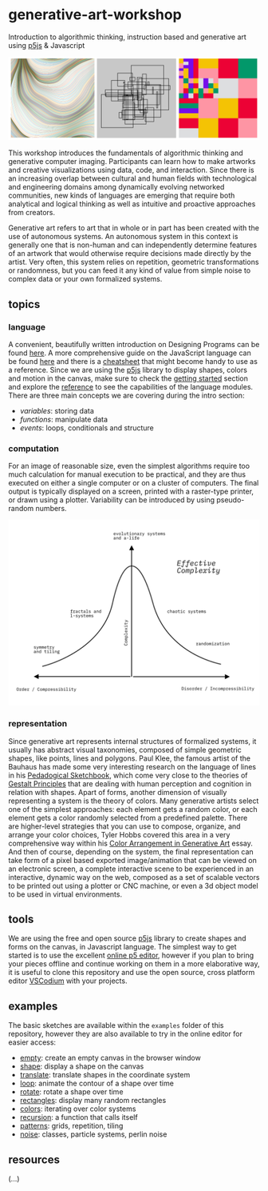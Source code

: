 # generative-art-workshop
Introduction to algorithmic thinking, instruction based and generative art using [p5js](https://p5js.org/) &amp; Javascript

![examples](https://raw.githubusercontent.com/stc/generative-art-workshop/main/assets/examples-three.jpg)

This workshop introduces the fundamentals of algorithmic thinking and generative computer imaging. Participants can learn how to make artworks and creative visualizations using data, code, and interaction. Since there is an increasing overlap between cultural and human fields with technological and engineering domains among dynamically evolving networked communities, new kinds of languages are emerging that require both analytical and logical thinking as well as intuitive and proactive approaches from creators.

Generative art refers to art that in whole or in part has been created with the use of autonomous systems. An autonomous system in this context is generally one that is non-human and can independently determine features of an artwork that would otherwise require decisions made directly by the artist. Very often, this system relies on repetition, geometric transformations or randomness, but you can feed it any kind of value from simple noise to complex data or your own formalized systems.


## topics

### language

A convenient, beautifully written introduction on Designing Programs can be found [here](https://designingprograms.bitbucket.io/index.html). A more comprehensive guide on the JavaScript language can be found [here](https://javascript.info/) and there is a [cheatsheet](https://htmlcheatsheet.com/js/) that might become handy to use as a reference. Since we are using the [p5js](https://p5js.org/) library to display shapes, colors and motion in the canvas, make sure to check the [getting started](https://p5js.org/get-started/) section and explore the [reference](https://p5js.org/reference/) to see the capabilities of the language modules. There are three main concepts we are covering during the intro section:

- _variables_: storing data
- _functions_: manipulate data
- _events_: loops, conditionals and structure


### computation

For an image of reasonable size, even the simplest algorithms require too much calculation for manual execution to be practical, and they are thus executed on either a single computer or on a cluster of computers. The final output is typically displayed on a screen, printed with a raster-type printer, or drawn using a plotter. Variability can be introduced by using pseudo-random numbers.  

![complexity diagram](https://raw.githubusercontent.com/stc/generative-art-workshop/main/assets/algo-complexity.png)

### representation

Since generative art represents internal structures of formalized systems, it usually has abstract visual taxonomies, composed of simple geometric shapes, like points, lines and polygons. Paul Klee, the famous artist of the Bauhaus has made some very interesting research on the language of lines in his [Pedadogical Sketchbook](https://www.bauhaus-bookshelf.org/bauhaus_book_2_paul_klee_pedagogical_sketchbook_pdf_download.html), which come very close to the theories of [Gestalt Principles](https://www.interaction-design.org/literature/topics/gestalt-principles) that are dealing with human perception and cognition in relation with shapes. Apart of forms, another dimension of visually representing a system is the theory of colors. Many generative artists select one of the simplest approaches: each element gets a random color, or each element gets a color randomly selected from a predefined palette. There are higher-level strategies that you can use to compose, organize, and arrange your color choices, Tyler Hobbs covered this area in a very comprehensive way within his [Color Arrangement in Generative Art](https://tylerxhobbs.com/essays/2021/color-arrangement-in-generative-art) essay. And then of course, depending on the system, the final representation can take form of a pixel based exported image/animation that can be viewed on an electronic screen, a complete interactive scene to be experienced in an interactive, dynamic way on the web, composed as a set of scalable vectors to be printed out using a plotter or CNC machine, or even a 3d object model to be used in virtual environments.  


## tools

We are using the free and open source [p5js](https://p5js.org/) library to create shapes and forms on the canvas, in Javascript language. The simplest way to get started is to use the excellent [online p5 editor](https://editor.p5js.org/), however if you plan to bring your pieces offline and continue working on them in a more elaborative way, it is useful to clone this repository and use the open source, cross platform editor [VSCodium](https://vscodium.com/) with your projects. 

## examples

The basic sketches are available within the `examples` folder of this repository, however they are also available to try in the online editor for easier access:

- [empty](https://editor.p5js.org/stc/sketches/6pm0J_GuY): create an empty canvas in the browser window
- [shape](https://editor.p5js.org/stc/sketches/uTPLZtvik): display a shape on the canvas
- [translate](https://editor.p5js.org/stc/sketches/pLjQFItyU): translate shapes in the coordinate system
- [loop](https://editor.p5js.org/stc/sketches/Nv2S5fE8o): animate the contour of a shape over time
- [rotate](https://editor.p5js.org/stc/sketches/cw9fTuq9l): rotate a shape over time 
- [rectangles](https://editor.p5js.org/stc/sketches/XEaW4Nxml): display many random rectangles 
- [colors](https://editor.p5js.org/stc/sketches/DYuD3jL3G): iterating over color systems
- [recursion](https://editor.p5js.org/stc/sketches/OQ3F3E4W6): a function that calls itself
- [patterns](https://editor.p5js.org/stc/sketches/wgcnEYHsu): grids, repetition, tiling
- [noise](https://editor.p5js.org/stc/sketches/aCLrvuB5s): classes, particle systems, perlin noise

## resources

(...)

